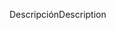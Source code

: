 <span data-ttu-id="30209-101">Descripción</span><span class="sxs-lookup"><span data-stu-id="30209-101">Description</span></span>
